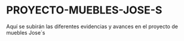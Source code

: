 # PROYECTO-MUEBLES-JOSE-S
Aquí se subirán las diferentes evidencias y avances en el proyecto de muebles Jose´s
